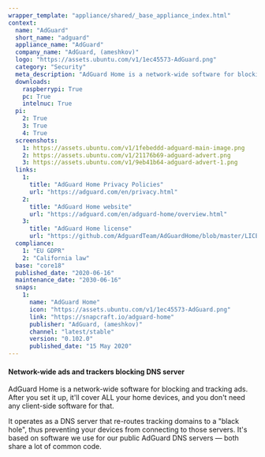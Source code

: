 ```yaml
---
wrapper_template: "appliance/shared/_base_appliance_index.html"
context:
  name: "AdGuard"
  short_name: "adguard"
  appliance_name: "AdGuard"
  company_name: "AdGuard, (ameshkov)"
  logo: "https://assets.ubuntu.com/v1/1ec45573-AdGuard.png"
  category: "Security"
  meta_description: "AdGuard Home is a network-wide software for blocking and tracking ads. After you set it up, it'll cover ALL your home devices, and you don't need any client-side software for that."
  downloads:
    raspberrypi: True
    pc: True
    intelnuc: True
  pi:
    2: True
    3: True
    4: True
  screenshots:
    1: https://assets.ubuntu.com/v1/1febeddd-adguard-main-image.png
    2: https://assets.ubuntu.com/v1/21176b69-adguard-advert.png
    3: https://assets.ubuntu.com/v1/9eb41b64-adguard-advert-1.png
  links:
    1:
      title: "AdGuard Home Privacy Policies"
      url: "https://adguard.com/en/privacy.html"
    2:
      title: "AdGuard Home website"
      url: "https://adguard.com/en/adguard-home/overview.html"
    3:
      title: "AdGuard Home license"
      url: "https://github.com/AdguardTeam/AdGuardHome/blob/master/LICENSE.txt"
  compliance:
    1: "EU GDPR"
    2: "California law"
  base: "core18"
  published_date: "2020-06-16"
  maintenance_date: "2030-06-16"
  snaps:
    1:
      name: "AdGuard Home"
      icon: "https://assets.ubuntu.com/v1/1ec45573-AdGuard.png"
      link: "https://snapcraft.io/adguard-home"
      publisher: "AdGuard, (ameshkov)"
      channel: "latest/stable"
      version: "0.102.0"
      published_date: "15 May 2020"
---
```


#### Network-wide ads and trackers blocking DNS server</h2>

AdGuard Home is a network-wide software for blocking and tracking ads. After you set it up, it'll cover ALL your home devices, and you don't need any client-side software for that.

It operates as a DNS server that re-routes tracking domains to a "black hole", thus preventing your devices from connecting to those servers. It's based on software we use for our public AdGuard DNS servers &mdash; both share a lot of common code.
